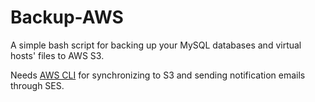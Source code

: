 # Backup-AWS

A simple bash script for backing up your MySQL databases and virtual hosts' files to AWS S3.

Needs [AWS CLI](https://github.com/aws/aws-cli) for synchronizing to S3 and sending notification emails through SES.
